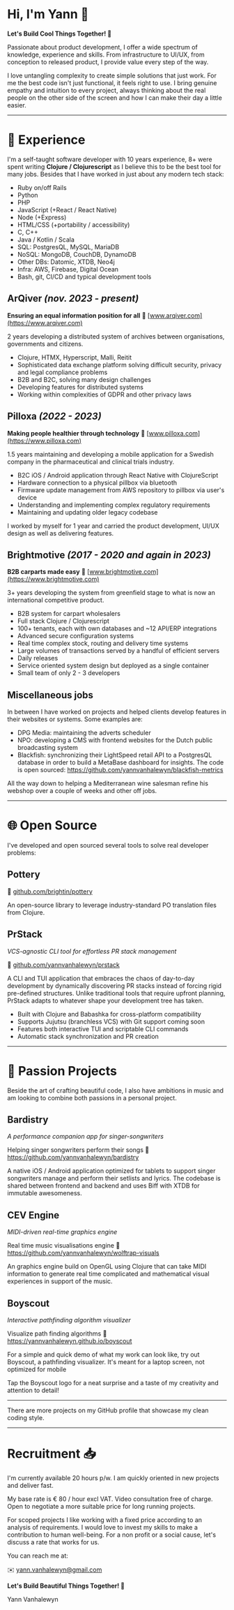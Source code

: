 # Hi, I'm Yann 👋

**Let's Build Cool Things Together! 🚀**

Passionate about product development, I offer a wide spectrum of knowledge, experience and skills. From infrastructure to UI/UX, from conception to released product, I provide value every step of the way.

I love untangling complexity to create simple solutions that just work. For me the best code isn't just functional, it feels right to use. I bring genuine empathy and intuition to every project, always thinking about the real people on the other side of the screen and how I can make their day a little easier.

---

# 💼 Experience

I'm a self-taught software developer with 10 years experience, 8+ were spent writing **Clojure / Clojurescript** as I believe this to be the best tool for many jobs. Besides that I have worked in just about any modern tech stack:

- Ruby on/off Rails
- Python
- PHP
- JavaScript (+React / React Native)
- Node (+Express)
- HTML/CSS (+portability / accessibility)
- C, C++
- Java / Kotlin / Scala
- SQL: PostgresQL, MySQL, MariaDB
- NoSQL: MongoDB, CouchDB, DynamoDB
- Other DBs: Datomic, XTDB, Neo4j
- Infra: AWS, Firebase, Digital Ocean
- Bash, git, CI/CD and typical development tools

## ArQiver *(nov. 2023 - present)*

**Ensuring an equal information position for all** 📎 [www.arqiver.com](https://www.arqiver.com)

2 years developing a distributed system of archives between organisations, governments and citizens.

- Clojure, HTMX, Hyperscript, Malli, Reitit
- Sophisticated data exchange platform solving difficult security, privacy and legal compliance problems
- B2B and B2C, solving many design challenges
- Developing features for distributed systems
- Working within complexities of GDPR and other privacy laws

## Pilloxa *(2022 - 2023)*

**Making people healthier through technology**  💊 [www.pilloxa.com](https://www.pilloxa.com)

1.5 years maintaining and developing a mobile application for a Swedish company in the pharmaceutical and clinical trials industry.

- B2C iOS / Android application through React Native with ClojureScript
- Hardware connection to a physical pillbox via bluetooth
- Firmware update management from AWS repository to pillbox via user's device
- Understanding and implementing complex regulatory requirements
- Maintaining and updating older legacy codebase

I worked by myself for 1 year and carried the product development, UI/UX design as well as delivering features.

## Brightmotive *(2017 - 2020 and again in 2023)*

**B2B carparts made easy** 🚗 [www.brightmotive.com](https://www.brightmotive.com)

3+ years developing the system from greenfield stage to what is now an international competitive product.

- B2B system for carpart wholesalers
- Full stack Clojure / Clojurescript
- 100+ tenants, each with own databases and ~12 API/ERP integrations
- Advanced secure configuration systems
- Real time complex stock, routing and delivery time systems
- Large volumes of transactions served by a handful of efficient servers
- Daily releases
- Service oriented system design but deployed as a single container
- Small team of only 2 - 3 developers

## Miscellaneous jobs

In between I have worked on projects and helped clients develop features in their websites or systems. Some examples are:

- DPG Media: maintaining the adverts scheduler
- NPO: developing a CMS with frontend websites for the Dutch public broadcasting system
- Blackfish: synchronizing their LightSpeed retail API to a PostgresQL database in order to build a MetaBase dashboard for insights. The code is open sourced: https://github.com/yannvanhalewyn/blackfish-metrics

All the way down to helping a Mediterranean wine salesman refine his webshop over a couple of weeks and other off jobs.

---

# 🌐 Open Source

I've developed and open sourced several tools to solve real developer problems:

## Pottery

🔗 [github.com/brightin/pottery](https://github.com/brightin/pottery)

An open-source library to leverage industry-standard PO translation files from Clojure.

## PrStack

*VCS-agnostic CLI tool for effortless PR stack management*

🔗 [github.com/yannvanhalewyn/prstack](https://github.com/yannvanhalewyn/prstack)

A CLI and TUI application that embraces the chaos of day-to-day development by dynamically discovering PR stacks instead of forcing rigid pre-defined structures. Unlike traditional tools that require upfront planning, PrStack adapts to whatever shape your development tree has taken.

- Built with Clojure and Babashka for cross-platform compatibility
- Supports Jujutsu (branchless VCS) with Git support coming soon
- Features both interactive TUI and scriptable CLI commands
- Automatic stack synchronization and PR creation

---

# 🎨 Passion Projects

Beside the art of crafting beautiful code, I also have ambitions in music and am looking to combine both passions in a personal project.

## Bardistry
*A performance companion app for singer-songwriters*

Helping singer songwriters perform their songs  🎤 https://github.com/yannvanhalewyn/bardistry

A native iOS / Android application optimized for tablets to support singer songwriters manage and perform their setlists and lyrics. The codebase is shared between frontend and backend and uses Biff with XTDB for immutable awesomeness.

## CEV Engine
*MIDI-driven real-time graphics engine*

Real time music visualisations engine 👾 https://github.com/yannvanhalewyn/wolftrap-visuals

An graphics engine build on OpenGL using Clojure that can take MIDI information to generate real time complicated and mathematical visual experiences in support of the music.

## Boyscout
*Interactive pathfinding algorithm visualizer*

Visualize path finding algorithms 🧭 https://yannvanhalewyn.github.io/boyscout

For a simple and quick demo of what my work can look like, try out Boyscout, a pathfinding visualizer.  It's meant for a laptop screen, not optimized for mobile

Tap the Boyscout logo for a neat surprise and a taste of my creativity and attention to detail!

---

There are more projects on my GitHub profile that showcase my clean coding style.

---

# Recruitment 📥

I'm currently available 20 hours p/w. I am quickly oriented in new projects and deliver fast.

My base rate is € 80 / hour excl VAT. Video consultation free of charge. Open to negotiate a more suitable price for long running projects.

For scoped projects I like working with a fixed price according to an analysis of requirements.
I would love to invest my skills to make a contribution to human well-being. For a non profit or a social cause, let's discuss a rate that works for us.

You can reach me at:

✉️ [yann.vanhalewyn@gmail.com](mailto:yann.vanhalewyn@gmail.com)

**Let's Build Beautiful Things Together! 🚀**

Yann Vanhalewyn

